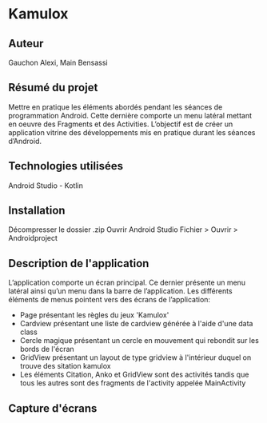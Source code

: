 # Kamulox
## Auteur 
Gauchon Alexi, Main Bensassi

## Résumé du projet 
Mettre en pratique les éléments abordés pendant les séances de programmation Android.
Cette dernière comporte un menu latéral mettant en oeuvre des Fragments et des Activities. 
L’objectif est de créer un application vitrine des développements mis en pratique durant les séances d’Android.

## Technologies utilisées 
Android Studio - Kotlin

## Installation
Décompresser le dossier .zip
Ouvrir Android Studio
Fichier > Ouvrir > Androidproject

## Description de l'application
L’application comporte un écran principal. 
Ce dernier présente un menu latéral ainsi qu’un menu dans la barre de l’application.
Les différents éléments de menus pointent vers des écrans de l’application:
- Page présentant les règles du jeux 'Kamulox'
- Cardview présentant une liste de cardview générée à l'aide d'une data class
- Cercle magique présentant un cercle en mouvement qui rebondit sur les bords de l'écran
- GridView présentant un layout de type gridview à l'intérieur duquel on trouve des sitation kamulox
- Les éléments Citation, Anko et GridView sont des activités tandis que tous les autres sont des fragments de l'activity appelée MainActivity

## Capture d'écrans

